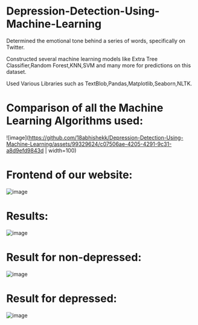 # Depression-Detection-Using-Machine-Learning

Determined the emotional tone behind a series of words, specifically on Twitter.

Constructed several machine learning models like Extra Tree Classifier,Random Forest,KNN,SVM and many more for
predictions on this dataset.

Used Various Libraries such as TextBlob,Pandas,Matplotlib,Seaborn,NLTK.

# Comparison of all the Machine Learning Algorithms used:

![image](https://github.com/18abhishekk/Depression-Detection-Using-Machine-Learning/assets/99329624/c07506ae-4205-4291-9c31-a8d9efd9843d | width=100)


# Frontend of our website:
![image](https://github.com/18abhishekk/Depression-Detection-Using-Machine-Learning/assets/99329624/c3b3ae52-872f-4d3a-b7ed-3b333476c290)

# Results:
![image](https://github.com/18abhishekk/Depression-Detection-Using-Machine-Learning/assets/99329624/b3ac71cb-1cf3-42f2-a78c-27b7af55203f)

# Result for non-depressed:
![image](https://github.com/18abhishekk/Depression-Detection-Using-Machine-Learning/assets/99329624/7a5e8fe7-873b-4d30-8872-da5e9667e35d)

# Result for depressed:
![image](https://github.com/18abhishekk/Depression-Detection-Using-Machine-Learning/assets/99329624/72272c73-7a4b-4117-81b5-e4482e0ff129)

